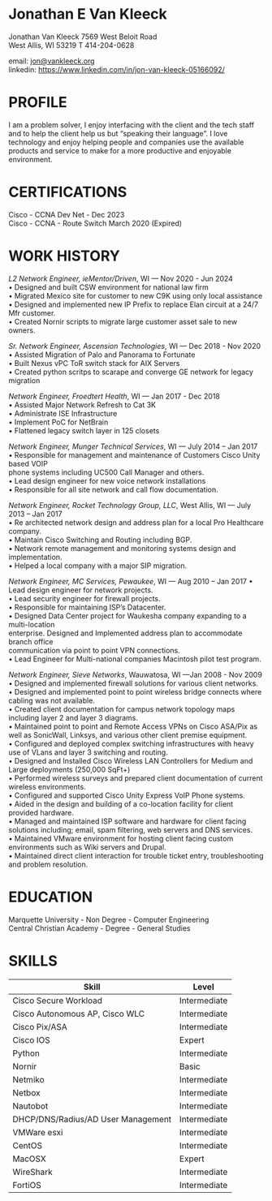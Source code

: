# Jonathan E Van Kleeck #
Jonathan Van Kleeck 
7569 West Beloit Road  
West Allis, WI  53219 
T 414-204-0628 
 
email: jon@vankleeck.org   
linkedin: https://www.linkedin.com/in/jon-van-kleeck-05166092/
 
 
# PROFILE 
I am a problem solver, I enjoy interfacing with the client and the tech staff and to help the 
client help us but “speaking their language”. I love technology and enjoy helping people 
and companies use the available products and service to make for a more productive and 
enjoyable environment. 

# CERTIFICATIONS 
Cisco - CCNA Dev Net - Dec 2023  
Cisco - CCNA - Route Switch March 2020 (Expired)​  
 
# WORK HISTORY #

*L2 Network Engineer, ieMentor/Driven*, WI — Nov  2020 - Jun 2024   
• Designed and built CSW environment for national law firm  
• Migrated Mexico site for customer to new C9K using only local assistance  
• Designed and implemented new IP Prefix to replace Elan circuit at a 24/7 Mfr customer.  
• Created Nornir scripts to migrate large customer asset sale to new owners.  

*Sr. Network Engineer, Ascension Technologies*, WI — Dec  2018 - Nov  2020  
• Assisted Migration of Palo and Panorama to Fortunate  
• Built Nexus vPC ToR switch stack for AIX Servers  
• Created python scritps to scarape and converge GE network for legacy migration  

*Network Engineer, Froedtert Health*, WI — Jan  2017 - Dec 2018  
• Assisted Major Network Refresh to Cat 3K  
• Administrate ISE Infrastructure  
• Implement PoC for NetBrain  
• Flattened legacy switch layer in 125 closets  

*Network Engineer, Munger Technical Services*, WI — July 2014 – Jan 2017  
• Responsible for management and maintenance of Customers Cisco Unity based VOIP  
  phone systems including UC500 Call Manager and others.  
• Lead design engineer for new voice network installations  
• Responsible for all site network and call flow documentation.  

*Network Engineer, Rocket Technology Group, LLC*, West Allis, WI — July 2013 – Jan 2017  
• Re architected network design and address plan for a local Pro Healthcare company.​  
• Maintain Cisco Switching and Routing including BGP.​  
• Network remote management and monitoring systems design and implementation.​  
• Helped a local company with a major SIP migration.  

*Network Engineer, MC Services, Pewaukee*, WI — Aug 2010 – Jan 2017 
• Lead design engineer for network projects.  
• Lead security engineer for firewall projects.  
• Responsible for maintaining ISP’s Datacenter.  
• Designed Data Center project for Waukesha company expanding to a multi-location  
  enterprise. Designed and Implemented address plan to accommodate branch office  
  communication via point to point VPN connections.  
• Lead Engineer for Multi-national companies Macintosh pilot test program.  

*Network Engineer, Sieve Networks*, Wauwatosa, WI —Jan  2008 - Nov 2009 
• Designed and implemented firewall solutions for various client networks.  
• Designed and implemented point to point wireless bridge connects where cabling was 
not available.  
• Created client documentation for campus network topology maps including layer 2 and 
layer 3 diagrams.  
• Maintained point to point and Remote Access VPNs on Cisco ASA/Pix as well as 
SonicWall, Linksys, and various other client premise equipment.  
• Configured and deployed complex switching infrastructures with heavy use of VLans 
and layer 3 switching and routing.  
• Designed and Installed Cisco Wireless LAN Controllers for Medium and Large 
deployments (250,000 SqFt+)  
• Performed wireless surveys and prepared client documentation of current wireless 
environments.  
• Configured and supported Cisco Unity Express VoIP Phone systems.  
• Aided in the design and building of a co-location facility for client provided hardware.   
• Managed and maintained ISP software and hardware for client facing solutions 
including; email, spam filtering, web servers and DNS services.  
• Maintained VMware environment for hosting client facing custom environments such as 
Wiki servers and Drupal.  
• Maintained direct client interaction for trouble ticket entry, troubleshooting and 
problem resolution.  
 
# EDUCATION 
Marquette University - Non Degree - Computer Engineering  
​Central Christian Academy - Degree - General Studies  

# SKILLS 
| Skill | Level |
| --------------------------------- | --------------- |
| Cisco Secure Workload | Intermediate |
| Cisco Autonomous AP, Cisco WLC | Intermediate |
| Cisco Pix/ASA | Intermediate
| Cisco IOS | Expert |
| Python | Intermediate |
| Nornir | Basic |
| Netmiko | Intermediate |
| Netbox | Intermediate |
| Nautobot | Intermediate |
| DHCP/DNS/Radius/AD User Management | Intermediate |
| VMWare esxi | Intermediate |
| CentOS | Intermediate |
| MacOSX | Expert | 
| WireShark | Intermediate| 
| FortiOS​ | Intermediate |
